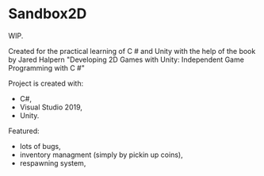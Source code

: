 # Sandbox2D
WIP.


Created for the practical learning of C # and Unity with the help of the book by Jared Halpern "Developing 2D Games with Unity: Independent Game Programming with C #"

Project is created with: 

- C#, 
- Visual Studio 2019, 
- Unity.

Featured:
- lots of bugs, 
- inventory managment (simply by pickin up coins),
- respawning system,

